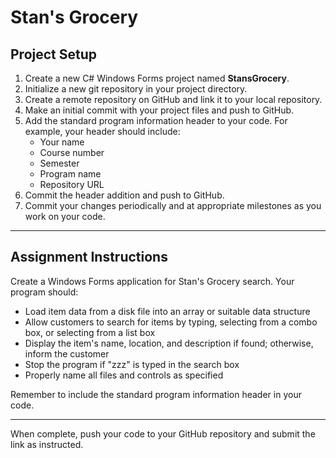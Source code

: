 # Stan's Grocery

## Project Setup

1. Create a new C# Windows Forms project named **StansGrocery**.
2. Initialize a new git repository in your project directory.
3. Create a remote repository on GitHub and link it to your local repository.
4. Make an initial commit with your project files and push to GitHub.
5. Add the standard program information header to your code. For example, your header should include:
   - Your name
   - Course number
   - Semester
   - Program name
   - Repository URL
6. Commit the header addition and push to GitHub.
7. Commit your changes periodically and at appropriate milestones as you work on your code.

---

## Assignment Instructions

Create a Windows Forms application for Stan's Grocery search. Your program should:

- Load item data from a disk file into an array or suitable data structure
- Allow customers to search for items by typing, selecting from a combo box, or selecting from a list box
- Display the item's name, location, and description if found; otherwise, inform the customer
- Stop the program if "zzz" is typed in the search box
- Properly name all files and controls as specified

Remember to include the standard program information header in your code.

---

When complete, push your code to your GitHub repository and submit the link as instructed.
